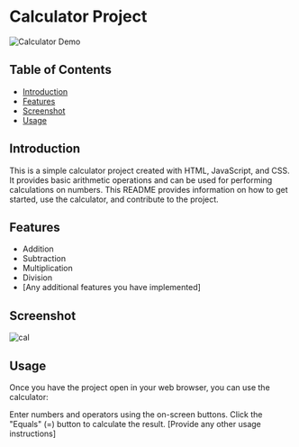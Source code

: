 # Calculator Project

![Calculator Demo](link-to-your-demo-gif-or-screenshot.gif)

## Table of Contents
- [Introduction](#introduction)
- [Features](#features)
- [Screenshot](#Screenshot)
- [Usage](#Usage)

## Introduction

This is a simple calculator project created with HTML, JavaScript, and CSS. It provides basic arithmetic operations and can be used for performing calculations on numbers. This README provides information on how to get started, use the calculator, and contribute to the project.

## Features

- Addition
- Subtraction
- Multiplication
- Division
- [Any additional features you have implemented]

## Screenshot
![cal](https://github.com/Michael0814772/calculator-app/assets/131009269/2ebc0e1c-fcd3-44da-a43a-8c3ff2ec0a95)

## Usage
Once you have the project open in your web browser, you can use the calculator:

Enter numbers and operators using the on-screen buttons.
Click the "Equals" (=) button to calculate the result.
[Provide any other usage instructions]

